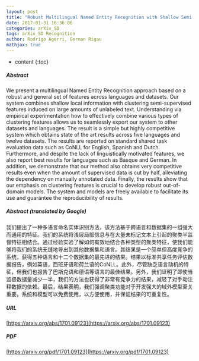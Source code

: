 ```yaml
---
layout: post
title: "Robust Multilingual Named Entity Recognition with Shallow Semi-Supervised Features"
date: 2017-01-31 16:36:06
categories: arXiv_SD
tags: arXiv_SD Recognition
author: Rodrigo Agerri, German Rigau
mathjax: true
---
```


* content
{:toc}

##### Abstract
We present a multilingual Named Entity Recognition approach based on a robust and general set of features across languages and datasets. Our system combines shallow local information with clustering semi-supervised features induced on large amounts of unlabeled text. Understanding via empirical experimentation how to effectively combine various types of clustering features allows us to seamlessly export our system to other datasets and languages. The result is a simple but highly competitive system which obtains state of the art results across five languages and twelve datasets. The results are reported on standard shared task evaluation data such as CoNLL for English, Spanish and Dutch. Furthermore, and despite the lack of linguistically motivated features, we also report best results for languages such as Basque and German. In addition, we demonstrate that our method also obtains very competitive results even when the amount of supervised data is cut by half, alleviating the dependency on manually annotated data. Finally, the results show that our emphasis on clustering features is crucial to develop robust out-of-domain models. The system and models are freely available to facilitate its use and guarantee the reproducibility of results.

##### Abstract (translated by Google)
我们提出了一种多语言命名实体识别方法，该方法基于跨语言和数据集的一组强大而通用的特征。我们的系统将浅层局部信息与在大量未标记文本上引起的聚类半监督特征相结合。通过经验实验了解如何有效地结合各种类型的聚类特征，使我们能够将我们的系统无缝地导出到其他数据集和语言。其结果是一个简单但高度竞争的系统，获得五种语言和十二个数据集的最先进的结果。结果以标准共享任务评估数据报告，例如英语，西班牙语和荷兰语的CoNLL。此外，尽管缺乏语言动机的特征，但我们也报告了巴斯克语和德语等语言的最佳结果。另外，我们证明了即使当监督数据量减少一半，我们的方法也获得了非常有竞争力的结果，减轻了对手动注释数据的依赖。最后，结果表明，我们强调聚类功能对于开发强大的域外模型至关重要。系统和模型可以免费使用，以方便使用，并保证结果的可重复性。

##### URL
[https://arxiv.org/abs/1701.09123](https://arxiv.org/abs/1701.09123)

##### PDF
[https://arxiv.org/pdf/1701.09123](https://arxiv.org/pdf/1701.09123)

